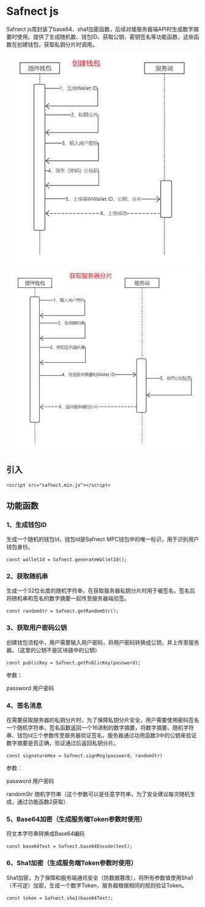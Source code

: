 # Safnect js
  Safnect js库封装了base64、sha1加密函数，后续对接服务器端API时生成数字摘要时使用。提供了生成随机数、钱包ID、获取公钥、密钥签名等功能函数，这些函数在创建钱包，获取私钥分片时调用。
  
  ![创建钱包](https://github.com/Safnect-DAO/web3-js-sdk/blob/main/create.jpg)

  ![获取私钥分片](https://github.com/Safnect-DAO/web3-js-sdk/blob/main/get-sharding.jpg)


## 引入

  `<script src="safnect.min.js"></script>`
  

## 功能函数

### 1、生成钱包ID

  生成一个随机的钱包Id，钱包Id是Safnect MPC钱包中的唯一标识，用于识别用户钱包身份。
 
  `const walletId = Safnect.generateWalletId();`
  
  
### 2、获取随机串

  生成一个32位长度的随机字符串，在获取服务器私钥分片时用于被签名，签名后将随机串和签名的数字摘要一起传至服务器端验签。

  `const randomStr = Safnect.getRandomStr();`
    
    
### 3、获取用户密码公钥

  创建钱包流程中，用户需要输入用户密码，将用户密码转换成公钥，并上传至服务器。（这里的公钥不是区块链中的公钥）

  `const publicKey = Safnect.getPublicKey(password);`
  
  参数：
  
  password 用户密码
  
  
### 4、签名消息

  在需要获取服务器的私钥分片时，为了保障私钥分片安全，用户需要使用密码签名一个随机字符串，签名函数返回一个16进制的数字摘要，将数字摘要、随机字符串、钱包Id三个参数传至服务器验证签名，服务器通过功用函数3中的公钥来验证数字摘要是否正确，验证通过后返回私钥分片。

  `const signatureHex = Safnect.signMsg(password, randomStr)`

  参数：

  password 用户密码

  randomStr 随机字符串（这个参数可以是任意字符串，为了安全建议每次随机生成，通过功能函数2获取） 
  

### 5、Base64加密（生成服务端Token参数时使用）

  将文本字符串转换成Base64编码
  
  `const base64Text = Safnect.base64Encode(text);`
  

### 6、Sha1加密（生成服务端Token参数时使用）

  Sha1加密，为了保障和服务端通讯安全（防数据篡改），将所有参数值使用Sha1（不可逆）加密，生成一个数字Token，服务器根据相同的规则验证Token。

  `const token = Safnect.sha1(base64Text);`

  
